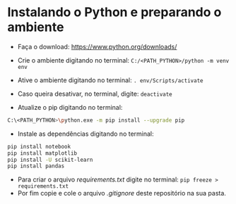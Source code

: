 # Instalando o Python e preparando o ambiente

- Faça o download: https://www.python.org/downloads/


- Crie o ambiente digitando no terminal: `C:/<PATH_PYTHON>/python -m venv env`
- Ative o ambiente digitando no terminal: `. env/Scripts/activate`
- Caso queira desativar, no terminal, digite: `deactivate`
- Atualize o pip digitando no terminal:
```bash
C:\<PATH_PYTHON>\python.exe -m pip install --upgrade pip
```
- Instale as dependências digitando no terminal:
```bash
pip install notebook
pip install matplotlib
pip install -U scikit-learn
pip install pandas
```
- Para criar o arquivo _requirements.txt_ digite no terminal: `pip freeze > requirements.txt`
- Por fim copie e cole o arquivo _.gitignore_ deste repositório na sua pasta.


